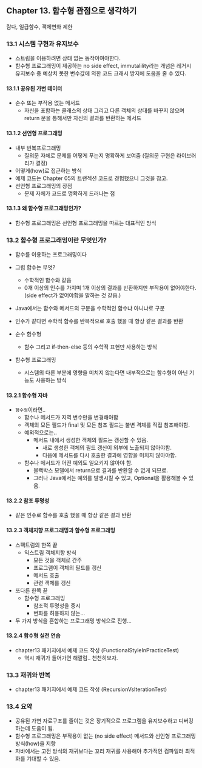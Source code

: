 ## Chapter 13. 함수형 관점으로 생각하기
람다, 일급함수, 객체변화 제한

### 13.1 시스템 구현과 유지보수
* 스트림을 이용하려면 상태 없는 동작이여야한다.
* 함수형 프로그래밍이 제공하는 no side effect, immutalility라는 개념은 레거시 유지보수 중 예상치 못한 변수값에 의한 코드 크래시 방지에 도움을 줄 수 있다.

#### 13.1.1 공유된 가변 데이터 
* 순수 또는 부작용 없는 메서드
	* 자신을 포함하는 클래스의 상태 그리고 다른 객체의 상태를 바꾸지 않으며 return 문을 통해서만 자신의 결과를 반환하는 메서드 	

#### 13.1.2 선언형 프로그래밍
* 내부 반복프로그래밍
	* 질의문 자체로 문제를 어떻게 푸는지 명확하게 보여줌 (질의문 구현은 라이브러리가 결정)
* 어떻게(how)로 접근하는 방식
* 예제 코드는 Chapter 05의 트랜젝션 코드로 경험했으니 그것을 참고.
* 선언형 프로그래밍의 장점
	* 문제 자체가 코드로 명확하게 드러나는 점

#### 13.1.3 왜 함수형 프로그래밍인가?
* 함수형 프로그래밍은 선언형 프로그래밍을 따르는 대표적인 방식


### 13.2 함수형 프로그래밍이란 무엇인가?
* 함수를 이용하는 프로그래밍이다
* 그럼 함수는 무엇?
	* 수학적인 함수와 같음
	* 0개 이상의 인수를 가지며 1개 이상의 결과를 반환하지만 부작용이 없어야한다.  
(side effect가 없어야함을 말하는 것 같음.)
* Java에서는 함수와 메서드의 구분을 수학적인 함수냐 아니냐로 구분
* 인수가 같다면 수학적 함수를 반복적으로 호출 했을 때 항상 같은 결과를 반환

* 순수 함수형
	* 함수 그리고 if-then-else 등의 수학적 표현만 사용하는 방식
* 함수형 프로그래밍 
	* 시스템의 다른 부분에 영향을 미치지 않는다면 내부적으로는 함수형이 아닌 기능도 사용하는 방식

#### 13.2.1 함수형 자바
* `함수형`이라면..
	* 함수나 메서드가 지역 변수만을 변경해아함
	* 객체의 모든 필드가 final 및 모든 참조 필드는 불변 격체를 직접 참조해야함.
	* 예외적으로는..
		* 메서드 내에서 생성한 객체의 필드는 갱신할 수 있음.
			* 새로 생성한 객체의 필드 갱신이 외부에 노출되지 않아야함. 
			* 다음에 메서드를 다시 호출한 결과에 영향을 미치지 않아야함.
	* 함수나 메서드가 어떤 예외도 일으키지 않아야 함.
		* 블랙박스 모델에서 return으로 결과를 반환할 수 없게 되므로.
		* 그러나 Java에서는  예외를 발생시킬 수 있고, Optional을 활용해볼 수 있음.

#### 13.2.2 참조 투명성
* 같은 인수로 함수를 호출 했을 때 항상 같은 결과 반환

#### 13.2.3 객체지향 프로그래밍과 함수형 프로그래밍
* 스팩트럼의 한쪽 끝
	* 익스트림 객체지향 방식
		* 모든 것을 객체로 간주
		* 프로그램이 객체의 필드를 갱신
		* 메서드 호출
		* 관련 객체를 갱신
* 또다른 한쪽 끝
	* 함수형 프로그래밍
		* 참조적 투명성을 중시
		* 변화를 허용하지 않는...
* 두 가지 방식을 혼합하는 프로그래밍 방식으로 진행...

#### 13.2.4 함수형 실전 연습
* chapter13 패키지에서 예제 코드 작성 (FunctionalStyleInPracticeTest)
	* 역시 재귀가 들어가면 해깔림.. 천천히보자.

### 13.3 재귀와 반복
* chapter13 패키지에서 예제 코드 작성  (RecursionVsIterationTest)

### 13.4 요약
* 공유된 가변 자료구조를 줄이는 것은 장기적으로 프로그램을 유지보수하고 디버깅하는데 도움이 됨.
* 함수형 프로그래밍은 부작용이 없는 (no side effect) 메서드와 선언형 프로그래밍 방식(how)을 지향
* 자바에서는 고전 방식의 재귀보다는 꼬리 재귀를 사용해야 추가적인 컴파일러 최적화를 기대할 수 있음.